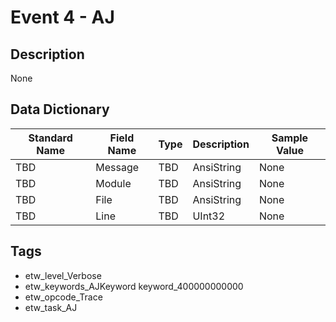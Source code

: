# Event 4 - AJ

## Description
None

## Data Dictionary
|Standard Name|Field Name|Type|Description|Sample Value|
|---|---|---|---|---|
|TBD|Message|TBD|AnsiString|None|None|
|TBD|Module|TBD|AnsiString|None|None|
|TBD|File|TBD|AnsiString|None|None|
|TBD|Line|TBD|UInt32|None|None|

## Tags
* etw_level_Verbose
* etw_keywords_AJKeyword keyword_400000000000
* etw_opcode_Trace
* etw_task_AJ